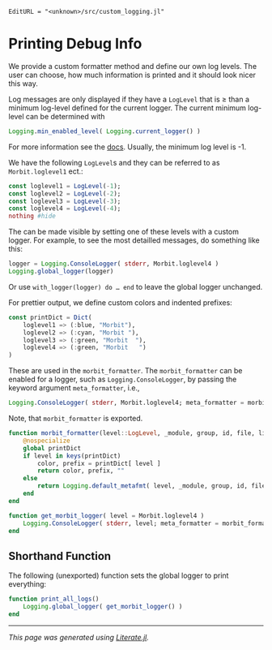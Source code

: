 ```@meta
EditURL = "<unknown>/src/custom_logging.jl"
```

# Printing Debug Info

We provide a custom formatter method and define our own log levels.
The user can choose, how much information is printed and it should
look nicer this way.

Log messages are only displayed if they have a `LogLevel` that
is ≥ than a minimum log-level defined for the current logger.
The current minimum log-level can be determined with
```julia
Logging.min_enabled_level( Logging.current_logger() )
```
For more information see the [docs](https://docs.julialang.org/en/v1/stdlib/Logging/).
Usually, the minimum log level is -1.

We have the following `LogLevel`s and they can be referred to as `Morbit.loglevel1` ect.:

````julia
const loglevel1 = LogLevel(-1);
const loglevel2 = LogLevel(-2);
const loglevel3 = LogLevel(-3);
const loglevel4 = LogLevel(-4);
nothing #hide
````

The can be made visible by setting one of these levels with a custom logger.
For example, to see the most detailled messages, do something like this:
```julia
logger = Logging.ConsoleLogger( stderr, Morbit.loglevel4 )
Logging.global_logger(logger)
```
Or use `with_logger(logger) do … end` to leave the global logger unchanged.

For prettier output, we define custom colors and indented prefixes:

````julia
const printDict = Dict(
    loglevel1 => (:blue, "Morbit"),
    loglevel2 => (:cyan, "Morbit "),
    loglevel3 => (:green, "Morbit  "),
    loglevel4 => (:green, "Morbit   ")
)
````

These are used in the `morbit_formatter`.
The `morbit_formatter` can be enabled for a logger, such as `Logging.ConsoleLogger`,
by passing the keyword argument `meta_formatter`, i.e.,
```julia
Logging.ConsoleLogger( stderr, Morbit.loglevel4; meta_formatter = morbit_formatter )
```
Note, that `morbit_formatter` is exported.

````julia
function morbit_formatter(level::LogLevel, _module, group, id, file, line)
    @nospecialize
	global printDict
    if level in keys(printDict)
        color, prefix = printDict[ level ]
        return color, prefix, ""
    else
        return Logging.default_metafmt( level, _module, group, id, file, line )
    end
end

function get_morbit_logger( level = Morbit.loglevel4 )
    Logging.ConsoleLogger( stderr, level; meta_formatter = morbit_formatter )
end
````

## Shorthand Function
The following (unexported) function sets the global logger to print everything:

````julia
function print_all_logs()
    Logging.global_logger( get_morbit_logger() )
end
````

---

*This page was generated using [Literate.jl](https://github.com/fredrikekre/Literate.jl).*

